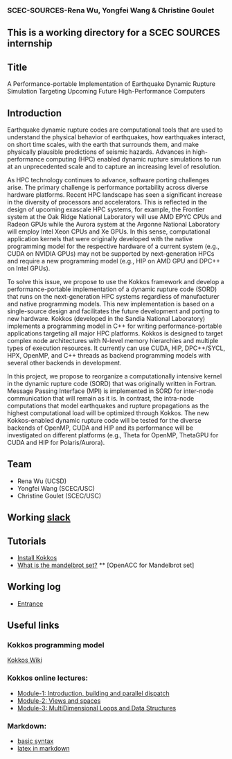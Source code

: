 ### SCEC-SOURCES-Rena Wu, Yongfei Wang & Christine Goulet
This is a working directory for a SCEC SOURCES internship
---

## Title
A Performance-portable Implementation of Earthquake Dynamic Rupture Simulation Targeting Upcoming Future High-Performance Computers

## Introduction
Earthquake dynamic rupture codes are computational tools that are used to understand the physical behavior of earthquakes, how earthquakes interact, on short time scales, with the earth that surrounds them, and make physically plausible predictions of seismic hazards. Advances in high-performance computing (HPC) enabled dynamic rupture simulations to run at an unprecedented scale and to capture an increasing level of resolution.

As HPC technology continues to advance, software porting challenges arise. The primary challenge is performance portability across diverse hardware platforms. Recent HPC landscape has seen a significant increase in the diversity of processors and accelerators. This is reflected in the design of upcoming exascale HPC systems, for example, the Frontier system at the Oak Ridge National Laboratory will use AMD EPYC CPUs and Radeon GPUs while the Aurora system at the Argonne National Laboratory will employ Intel Xeon CPUs and Xe GPUs. In this sense, computational application kernels that were originally developed with the native programming model for the respective hardware of a current system (e.g., CUDA on NVIDIA GPUs) may not be supported by next-generation HPCs and require a new programming model (e.g., HIP on AMD GPU and DPC++ on Intel GPUs).

To solve this issue, we propose to use the Kokkos framework and develop a performance-portable implementation of a dynamic rupture code (SORD)  that runs on the next-generation HPC systems regardless of manufacturer and native programming models. This new implementation is based on a single-source design and facilitates the future development and porting to new hardware. Kokkos (developed in the Sandia National Laboratory) implements a programming model in C++ for writing performance-portable applications targeting all major HPC platforms. Kokkos is designed to target complex node architectures with N-level memory hierarchies and multiple types of execution resources. It currently can use CUDA, HIP, DPC++/SYCL, HPX, OpenMP, and C++ threads as backend programming models with several other backends in development.

In this project, we propose to reorganize a computationally intensive kernel in the dynamic rupture code (SORD) that was originally written in Fortran. Message Passing Interface (MPI) is implemented in SORD for inter-node communication that will remain as it is. In contrast, the intra-node computations that model earthquakes and rupture propagations as the highest computational load will be optimized through Kokkos. The new Kokkos-enabled dynamic rupture code will be tested for the diverse backends of OpenMP, CUDA and HIP and its performance will be investigated on different platforms (e.g., Theta for OpenMP, ThetaGPU for CUDA and HIP for Polaris/Aurora). 

## Team
* Rena Wu (UCSD)
* Yongfei Wang (SCEC/USC)
* Christine Goulet (SCEC/USC)

## Working [slack](https://scecsources.slack.com)

## Tutorials
* [Install Kokkos](/Kokkos-tutorial/notes/install_kokkos.md)
* [What is the mandelbrot set?](https://mathworld.wolfram.com/MandelbrotSet.html)
** [OpenACC for Mandelbrot set]

## Working log
* [Entrance](https://docs.google.com/presentation/d/1HhAPIeLVFGljRR52KogsXN_SRYyyrFbmcD36ymoxWTg/edit?usp=sharing)

## Useful links
### Kokkos programming model
[Kokkos Wiki](https://github.com/kokkos/kokkos/wiki/The-Kokkos-Programming-Guide)

### Kokkos online lectures:
* [Module-1: Introduction, building and parallel dispatch](https://youtu.be/rUIcWtFU5qM)
* [Module-2: Views and spaces](https://youtu.be/O-asHTtO7O4)
* [Module-3: MultiDimensional Loops and Data Structures](https://youtu.be/nGyJS8u-6GY)

### Markdown:
* [basic syntax](https://www.markdownguide.org/basic-syntax/)
* [latex in markdown](https://ashki23.github.io/markdown-latex.html)
